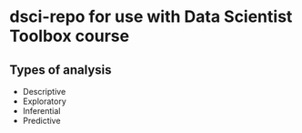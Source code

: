 # dsci-repo for use with Data Scientist Toolbox course
## Types of analysis
* Descriptive
* Exploratory
* Inferential
* Predictive

